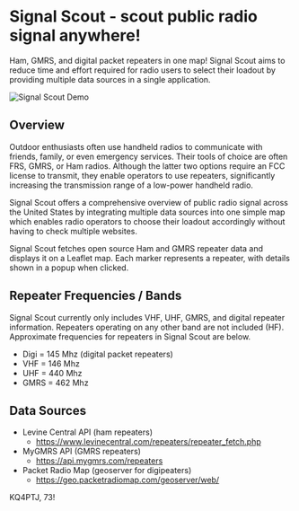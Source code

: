 # Signal Scout - scout public radio signal anywhere!

Ham, GMRS, and digital packet repeaters in one map! Signal Scout aims to reduce time and effort required for radio users to select their loadout by providing multiple data sources in a single application.

![Signal Scout Demo](./signal_scout_demo.gif)

## Overview

Outdoor enthusiasts often use handheld radios to communicate with friends, family, or even emergency services. Their tools of choice are often FRS, GMRS, or Ham radios. Although the latter two options require an FCC license to transmit, they enable operators to use repeaters, significantly increasing the transmission range of a low-power handheld radio.

Signal Scout offers a comprehensive overview of public radio signal across the United States by integrating multiple data sources into one simple map which enables radio operators to choose their loadout accordingly without having to check multiple websites.

Signal Scout fetches open source Ham and GMRS repeater data and displays it on a Leaflet map. Each marker represents a repeater, with details shown in a popup when clicked.

## Repeater Frequencies / Bands
Signal Scout currently only includes VHF, UHF, GMRS, and digital repeater information. Repeaters operating on any other band are not included (HF). Approximate frequencies for repeaters in Signal Scout are below.
  - Digi = 145 Mhz (digital packet repeaters)
  - VHF = 146 Mhz
  - UHF = 440 Mhz
  - GMRS = 462 Mhz


## Data Sources
- Levine Central API (ham repeaters)
  - https://www.levinecentral.com/repeaters/repeater_fetch.php
- MyGMRS API (GMRS repeaters)
  - https://api.mygmrs.com/repeaters
- Packet Radio Map (geoserver for digipeaters)
  - https://geo.packetradiomap.com/geoserver/web/


KQ4PTJ, 73!
